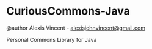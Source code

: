 CuriousCommons-Java
===================

@author Alexis Vincent - alexisjohnvincent@gmail.com

Personal Commons Library for Java
